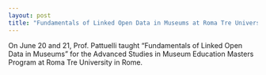 ```yaml
---
layout: post
title: "Fundamentals of Linked Open Data in Museums at Roma Tre University"
---
```


On June 20 and 21, Prof. Pattuelli taught “Fundamentals of Linked Open Data in Museums” for the Advanced Studies in Museum Education Masters Program at Roma Tre University in Rome.
